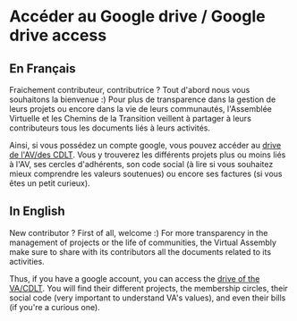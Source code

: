 # Accéder au Google drive / Google drive access

## En Français

Fraichement contributeur, contributrice ? 
Tout d'abord nous vous souhaitons la bienvenue :) 
Pour plus de transparence dans la gestion de leurs projets ou encore dans la vie de leurs communautés, l'Assemblée Virtuelle et les Chemins de la Transition veillent à partager à leurs contributeurs tous les documents liés à leurs activités.

Ainsi, si vous possédez un compte google, vous pouvez accéder au [drive de l'AV/des CDLT](https://drive.google.com/drive/folders/0By8nyiKT594tc2FaaHFPaFlfNk0?usp=sharing). Vous y trouverez les différents projets plus ou moins liés à l'AV, ses cercles d'adhérents, son code social (à lire si vous souhaitez mieux comprendre les valeurs soutenues) ou encore ses factures (si vous êtes un petit curieux).

## In English

New contributor ? 
First of all, welcome :)
For more transparency in the management of projects or the life of communities, the Virtual Assembly make sure to share with its contributors all the documents related to its activities.

Thus, if you have a google account, you can access the [drive of the VA/CDLT](https://drive.google.com/drive/folders/0By8nyiKT594tc2FaaHFPaFlfNk0?usp=sharing). You will find their different projects, the membership circles, their social code (very important to understand VA's values), and even their bills (if you're a curious one).
